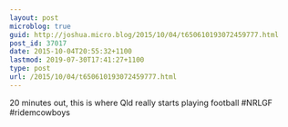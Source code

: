 ```yaml
---
layout: post
microblog: true
guid: http://joshua.micro.blog/2015/10/04/t650610193072459777.html
post_id: 37017
date: 2015-10-04T20:55:32+1100
lastmod: 2019-07-30T17:41:27+1100
type: post
url: /2015/10/04/t650610193072459777.html
---
```

20 minutes out, this is where Qld really starts playing football #NRLGF #ridemcowboys
